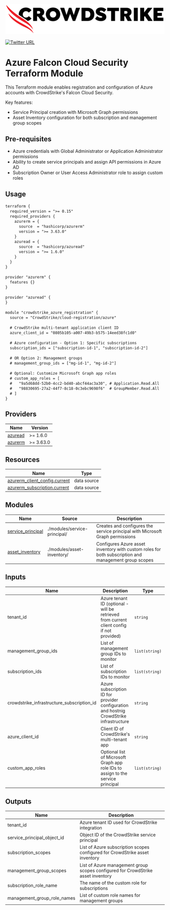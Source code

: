 <!-- BEGIN_TF_DOCS -->
![CrowdStrike Registration terraform module](https://raw.githubusercontent.com/CrowdStrike/falconpy/main/docs/asset/cs-logo.png)

[![Twitter URL](https://img.shields.io/twitter/url?label=Follow%20%40CrowdStrike&style=social&url=https%3A%2F%2Ftwitter.com%2FCrowdStrike)](https://twitter.com/CrowdStrike)<br/>

# Azure Falcon Cloud Security Terraform Module

This Terraform module enables registration and configuration of Azure accounts with CrowdStrike's Falcon Cloud Security.

Key features:
- Service Principal creation with Microsoft Graph permissions
- Asset Inventory configuration for both subscription and management group scopes

## Pre-requisites

- Azure credentials with Global Administrator or Application Administrator permissions
- Ability to create service principals and assign API permissions in Azure AD
- Subscription Owner or User Access Administrator role to assign custom roles

## Usage

```hcl
terraform {
  required_version = ">= 0.15"
  required_providers {
    azurerm = {
      source  = "hashicorp/azurerm"
      version = ">= 3.63.0"
    }
    azuread = {
      source  = "hashicorp/azuread"
      version = ">= 1.6.0"
    }
  }
}

provider "azurerm" {
  features {}
}

provider "azuread" {
}

module "crowdstrike_azure_registration" {
  source = "CrowdStrike/cloud-registration/azure"

  # CrowdStrike multi-tenant application client ID
  azure_client_id = "0805b105-a007-49b3-b575-14eed38fc1d0"
  
  # Azure configuration - Option 1: Specific subscriptions
  subscription_ids = ["subscription-id-1", "subscription-id-2"]
  
  # OR Option 2: Management groups
  # management_group_ids = ["mg-id-1", "mg-id-2"]
  
  # Optional: Customize Microsoft Graph app roles
  # custom_app_roles = [
  #   "9a5d68dd-52b0-4cc2-bd40-abcf44ac3a30", # Application.Read.All
  #   "98830695-27a2-44f7-8c18-0c3ebc9698f6"  # GroupMember.Read.All
  # ]
}
```

## Providers

| Name | Version |
|------|---------|
| [azuread](https://registry.terraform.io/providers/hashicorp/azuread) | >= 1.6.0 |
| [azurerm](https://registry.terraform.io/providers/hashicorp/azurerm) | >= 3.63.0 |

## Resources

| Name | Type |
|------|------|
| [azurerm_client_config.current](https://registry.terraform.io/providers/hashicorp/azurerm/latest/docs/data-sources/client_config) | data source |
| [azurerm_subscription.current](https://registry.terraform.io/providers/hashicorp/azurerm/latest/docs/data-sources/subscription) | data source |

## Modules

| Name | Source | Description |
|------|--------|-------------|
| [service_principal](./modules/service-principal/) | ./modules/service-principal/ | Creates and configures the service principal with Microsoft Graph permissions |
| [asset_inventory](./modules/asset-inventory/) | ./modules/asset-inventory/ | Configures Azure asset inventory with custom roles for both subscription and management group scopes |

## Inputs

| Name | Description                                                                               | Type | Default | Required |
|------|-------------------------------------------------------------------------------------------|------|---------|:--------:|
| tenant_id | Azure tenant ID (optional - will be retrieved from current client config if not provided) | `string` | `""` | no |
| management_group_ids | List of management group IDs to monitor                                                   | `list(string)` | `[]` | no |
| subscription_ids | List of subscription IDs to monitor                                                       | `list(string)` | `[]` | no |
| crowdstrike_infrastructure_subscription_id | Azure subscription ID for provider configuration and hostnig CrowdStrike infrastructure   | `string` | `""` | yes |
| azure_client_id | Client ID of CrowdStrike's multi-tenant app                                               | `string` | `""` | yes |
| custom_app_roles | Optional list of Microsoft Graph app role IDs to assign to the service principal          | `list(string)` | `null` | no |


## Outputs

| Name | Description |
|------|-------------|
| tenant_id | Azure tenant ID used for CrowdStrike integration |
| service_principal_object_id | Object ID of the CrowdStrike service principal |
| subscription_scopes | List of Azure subscription scopes configured for CrowdStrike asset inventory |
| management_group_scopes | List of Azure management group scopes configured for CrowdStrike asset inventory |
| subscription_role_name | The name of the custom role for subscriptions |
| management_group_role_names | List of custom role names for management groups |

<!-- END_TF_DOCS -->
